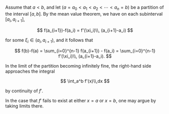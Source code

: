 Assume that $a < b$, and let $(a=a_0 < a_1 < a_2 < \cdots < a_n=b)$ be a partition of the interval $[a, b]$. By the mean value theorem, we have on each subinterval $[a_i, a_{i+1}]$,

$$
f(a_{i+1})-f(a_i) = f'(\xi_i)\\, (a_{i+1}-a_i)
$$

for some $\xi_i\in (a_i, a_{i+1})$, and it follows that

$$
f(b)-f(a) = \sum_{i=0}^{n-1} f(a_{i+1}) - f(a_i) = \sum_{i=0}^{n-1} f'(\xi_i)\\, (a_{i+1}-a_i).
$$

In the limit of the partition becoming infinitely fine, the right-hand side approaches the integral

$$
\int_a^b f'(x)\\,dx
$$

by continuity of $f'$.

In the case that $f'$ fails to exist at either $x=a$ or $x=b$, one may argue by taking limits there.
